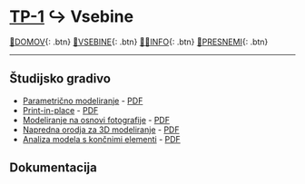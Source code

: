# [TP-1](../index.md) ↪ Vsebine

[🏡DOMOV](../index.md){: .btn}
[📝VSEBINE](../Vsebine/index.md){: .btn}
[👨‍🎓INFO](../info.md){: .btn}
[💾PRESNEMI](../Presnemi/index.md){: .btn}

---

## Študijsko gradivo

- [Parametrično modeliranje](../Skripta/5.0_Parametricno_modeliranje.md) - [PDF](../Skripta/5.0_Parametricno_modeliranje.pdf)
- [Print-in-place](../Skripta/6.1_Print_in_place.md) - [PDF](../Skripta/6.1_Print_in_place.pdf)
- [Modeliranje na osnovi fotografije](../Skripta/6.0_Modeliranje_na_osnovi_fotografije.md) - [PDF](../Skripta/6.0_Modeliranje_na_osnovi_fotografije.pdf)
- [Napredna orodja za 3D modeliranje](../Skripta/6.2_NaprednaOrodja_SubShapeBinder_Array_SkechOnSurface.md) - [PDF](../Skripta/6.2_NaprednaOrodja_SubShapeBinder_Array_SkechOnSurface.pdf)
- [Analiza modela s končnimi elementi](../Skripta/7.0_Analiza_modela_s_končnimi_elementi.md) - [PDF](../Skripta/7.0_Analiza_modela_s_končnimi_elementi.pdf)

## Dokumentacija



